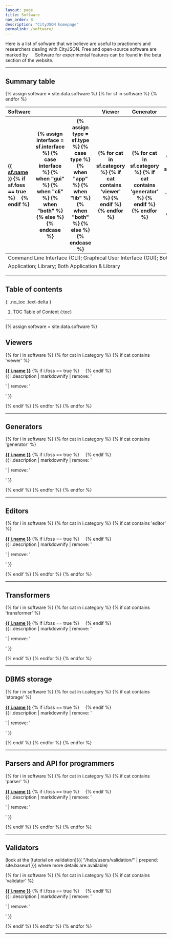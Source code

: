 ```yaml
---
layout: page
title: Software
nav_order: 8
description: "CityJSON homepage"
permalink: /software/
---
```


Here is a list of sofware that we believe are useful to practioners and researchers dealing with CityJSON.
Free and open-source software are marked by <img height="15" src="{{ '/assets/images/foss.svg' | prepend: site.baseurl }}">
Software for experimental features can be found in the beta section of the website.
<!-- Most of the software are recent and well-maintained; if you believe your software should be there please [let us know](/contribute/). -->

---

<div class="d-xs-none d-md-block">

<h2 id="summary-table">Summary table</h2>

<table class="table table-hover d-block" id="software-table">
  <thead class="thead-light">
    <tr>
      <th scope="col">Software</th>
      <th scope="col"></th>
      <th scope="col"></th>
      <th scope="col">Viewer</th>
      <th scope="col">Generator</th>
      <th scope="col">Editor</th>
      <th scope="col">Transformer</th>
      <th scope="col">Parser</th>
      <th scope="col">Validator</th>
    </tr>
  </thead>
  <tbody>
    {% assign software = site.data.software %}
    {% for sf in software %}
      <tr>
        <th scope="row" style="text-align:left"><a href="{{ sf.webpage }}"><b>{{ sf.name }}</b></a> {% if sf.foss == true %}<img height="15" src="{{ '/assets/images/foss.svg' | prepend: site.baseurl }}"> {% endif %}</th>
        <th scope="row">
        {% assign interface = sf.interface %}
        {% case interface %}
            {% when "gui" %}
                <i class="fas fa-mouse-pointer"></i>
            {% when "cli" %}
                <i class="fas fa-terminal"></i>
            {% when "both" %}
                <i class="fas fa-laptop-code"></i>
            {% else %}
        {% endcase %}
        </th>
        <th scope="row">
        {% assign type = sf.type %}
        {% case type %}
            {% when "app" %}
                <i class="fas fa-desktop"></i>
            {% when "lib" %}
                <i class="fas fa-code"></i>
            {% when "both" %}
                <i class="fas fa-folder-plus"></i>
            {% else %}
        {% endcase %}
        </th>
        <th scope="row">
        {% for cat in sf.category %}
            {% if cat contains 'viewer' %}
                <i class="fas fa-certificate"></i>
            {% endif %}
        {% endfor %}
        </th>
        <th scope="row">
        {% for cat in sf.category %}
            {% if cat contains 'generator' %}
                <i class="fas fa-certificate"></i>
            {% endif %}
        {% endfor %}
        </th>
        <th scope="row">
        {% for cat in sf.category %}
            {% if cat contains 'editor' %}
                <i class="fas fa-certificate"></i>
            {% endif %}
        {% endfor %}
        </th>
        <th scope="row">
        {% for cat in sf.category %}
            {% if cat contains 'transformer' %}
                <i class="fas fa-certificate"></i>
            {% endif %}
        {% endfor %}
        </th>
        <th scope="row">
        {% for cat in sf.category %}
            {% if cat contains 'parser' %}
                <i class="fas fa-certificate"></i>
            {% endif %}
        {% endfor %}
        </th>
        <th scope="row">
        {% for cat in sf.category %}
            {% if cat contains 'validator' %}
                <i class="fas fa-certificate"></i>
            {% endif %}
        {% endfor %}
        </th>
      </tr>
    {% endfor %}
  </tbody>
  <tfoot>
        <tr>
            <td colspan="9"><i class="fas fa-terminal"></i> Command Line Interface (CLI); <i class="fas fa-mouse-pointer"></i> Graphical User Interface (GUI); <i class="fas fa-laptop-code"></i> Both CLI & GUI</td>
        </tr>
        <tr>
            <td colspan="9"><i class="fas fa-desktop"></i> Application; <i class="fas fa-code"></i> Library; <i class="fas fa-folder-plus"></i> Both Application & Library</td>
        </tr>
    </tfoot>
</table>

<hr>

</div>

## Table of contents
{: .no_toc .text-delta }

1. TOC
<i class="fas fa-certificate"></i> Table of Content
{:toc}

---

{% assign software = site.data.software %}

## Viewers
{% for i in software %}
{% for cat in i.category %}
{% if cat contains 'viewer' %}
<p><a href="{{ i.webpage }}"><b>{{ i.name }}</b></a> {% if i.foss == true %}<img height="15" src="{{ '/assets/images/foss.svg' | prepend: site.baseurl }}"> {% endif %}<br/> {{ i.description | markdownify | remove: '<p>' | remove: '</p>' }} </p>
{% endif %}
{% endfor %}
{% endfor %}

- - -

## Generators
{% for i in software %}
{% for cat in i.category %}
{% if cat contains 'generator' %}
<p><a href="{{ i.webpage }}"><b>{{ i.name }}</b></a> {% if i.foss == true %}<img height="15" src="{{ '/assets/images/foss.svg' | prepend: site.baseurl }}"> {% endif %}<br/> {{ i.description | markdownify | remove: '<p>' | remove: '</p>' }} </p>
{% endif %}
{% endfor %}
{% endfor %}

- - -

## Editors
{% for i in software %}
{% for cat in i.category %}
{% if cat contains 'editor' %}
<p><a href="{{ i.webpage }}"><b>{{ i.name }}</b></a> {% if i.foss == true %}<img height="15" src="{{ '/assets/images/foss.svg' | prepend: site.baseurl }}"> {% endif %}<br/> {{ i.description | markdownify | remove: '<p>' | remove: '</p>' }} </p>
{% endif %}
{% endfor %}
{% endfor %}

- - -

## Transformers
{% for i in software %}
{% for cat in i.category %}
{% if cat contains 'transformer' %}
<p><a href="{{ i.webpage }}"><b>{{ i.name }}</b></a> {% if i.foss == true %}<img height="15" src="{{ '/assets/images/foss.svg' | prepend: site.baseurl }}"> {% endif %}<br/> {{ i.description | markdownify | remove: '<p>' | remove: '</p>' }} </p>
{% endif %}
{% endfor %}
{% endfor %}

- - -
## DBMS storage
{% for i in software %}
{% for cat in i.category %}
{% if cat contains 'storage' %}
<p><a href="{{ i.webpage }}"><b>{{ i.name }}</b></a> {% if i.foss == true %}<img height="15" src="{{ '/assets/images/foss.svg' | prepend: site.baseurl }}"> {% endif %}<br/> {{ i.description | markdownify | remove: '<p>' | remove: '</p>' }} </p>
{% endif %}
{% endfor %}
{% endfor %}

- - -

## Parsers and API for programmers
{% for i in software %}
{% for cat in i.category %}
{% if cat contains 'parser' %}
<p><a href="{{ i.webpage }}"><b>{{ i.name }}</b></a> {% if i.foss == true %}<img height="15" src="{{ '/assets/images/foss.svg' | prepend: site.baseurl }}"> {% endif %}<br/> {{ i.description | markdownify | remove: '<p>' | remove: '</p>' }} </p>
{% endif %}
{% endfor %}
{% endfor %}


- - -

## Validators

(look at the [tutorial on validation]({{ "/help/users/validation/" | prepend: site.baseurl }}) where more details are available)

{% for i in software %}
{% for cat in i.category %}
{% if cat contains 'validator' %}
<p><a href="{{ i.webpage }}"><b>{{ i.name }}</b></a> {% if i.foss == true %}<img height="15" src="{{ '/assets/images/foss.svg' | prepend: site.baseurl }}"> {% endif %}<br/> {{ i.description | markdownify | remove: '<p>' | remove: '</p>' }} </p>
{% endif %}
{% endfor %}
{% endfor %}

- - -

<!-- ## Software that uses CityJSON as input 
{% for i in software %}
{% for cat in i.category %}
{% if cat contains 'applications' %}
<p><a href="{{ i.webpage }}"><b>{{ i.name }}</b></a> {% if i.foss == true %}<img height="15" src="{{ '/assets/images/foss.svg' | prepend: site.baseurl }}"> {% endif %}<br/> {{ i.description | markdownify | remove: '<p>' | remove: '</p>' }} </p>
{% endif %}
{% endfor %}
{% endfor %}


 -->
